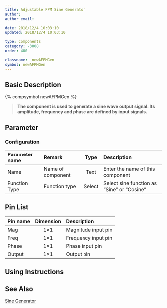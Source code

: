 ```yaml
---
title: Adjustable FPM Sine Generator
author: 
author_email:

date: 2018/12/4 10:03:10
updated: 2018/12/4 10:03:10

type: components
category: -3008
order: 400

classname: _newAFPMGen
symbol: newAFPMGen
---
```

## Basic Description
{% compsymbol newAFPMGen %}

> **The component is used to generate a sine wave output signal. Its  amplitude, frequency and phase are defined by input signals.**

## Parameter
### Configuration
| Parameter name | Remark | Type | Description |
| :--- | :--- | :--: | :--- |
| Name | Name of component | Text | Enter the name of this component |
| Function Type | Function type | Select | Select sine function as “Sine” or “Cosine” |


## Pin List

| Pin name | Dimension | Description |
| :--- | :--:  | :--- |
| Mag | 1×1 | Magnitude input pin |
| Freq | 1×1 | Frequency input pin |
| Phase | 1×1 | Phase input pin |
| Output | 1×1 | Output pin |

## Using Instructions



## See Also

[Sine Generator](comp_newSinGen.md)
